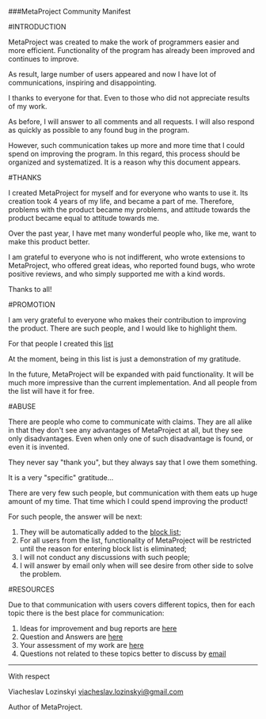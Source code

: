 ###MetaProject Community Manifest


#INTRODUCTION

MetaProject was created to make the work of programmers easier and more efficient.
Functionality of the program has already been improved and continues to improve.

As result, large number of users appeared and now I have lot of communications, inspiring and disappointing.

I thanks to everyone for that.
Even to those who did not appreciate results of my work.

As before, I will answer to all comments and all requests.
I will also respond as quickly as possible to any found bug in the program.

However, such communication takes up more and more time that I could spend on improving the program.
In this regard, this process should be organized and systematized.
It is a reason why this document appears.


#THANKS

I created MetaProject for myself and for everyone who wants to use it.
Its creation took 4 years of my life, and became a part of me.
Therefore, problems with the product became my problems, and attitude towards the product became equal to attitude towards me.

Over the past year, I have met many wonderful people who, like me, want to make this product better.

I am grateful to everyone who is not indifferent, who wrote extensions to MetaProject, who offered great ideas,
who reported found bugs, who wrote positive reviews, and who simply supported me with a kind words.

Thanks to all!


#PROMOTION

I am very grateful to everyone who makes their contribution to improving the product.
There are such people, and I would like to highlight them.

For that people I created this [list](https://github.com/viacheslav-lozinskyi/MetaProject/tree/master/resource/document/community/Thanks.md)

At the moment, being in this list is just a demonstration of my gratitude.

In the future, MetaProject will be expanded with paid functionality.
It will be much more impressive than the current implementation.
And all people from the list will have it for free.


#ABUSE

There are people who come to communicate with claims.
They are all alike in that they don't see any advantages of MetaProject at all, but they see only disadvantages.
Even when only one of such disadvantage is found, or even it is invented.

They never say "thank you", but they always say that I owe them something.


It is a very "specific" gratitude...


There are very few such people, but communication with them eats up huge amount of my time.
That time which I could spend improving the product!


For such people, the answer will be next:

1. They will be automatically added to the [block list](https://github.com/viacheslav-lozinskyi/MetaProject/tree/master/resource/document/community/Blocked.md);
2. For all users from the list, functionality of MetaProject will be restricted until the reason for entering block list is eliminated;
3. I will not conduct any discussions with such people;
4. I will answer by email only when will see desire from other side to solve the problem.


#RESOURCES

Due to that communication with users covers different topics, then for each topic there is the best place for communication:

1. Ideas for improvement and bug reports are [here](https://github.com/viacheslav-lozinskyi/MetaProject/issues)
2. Question and Answers are [here](https://marketplace.visualstudio.com/items?itemName=ViacheslavLozinskyi.MetaProject&ssr=false#qna)
3. Your assessment of my work are [here](https://marketplace.visualstudio.com/items?itemName=ViacheslavLozinskyi.MetaProject&ssr=false#review-details)
4. Questions not related to these topics better to discuss by [email](mailto:viacheslav.lozinskyi@gmail.com)


---

With respect

Viacheslav Lozinskyi <viacheslav.lozinskyi@gmail.com>

Author of MetaProject.
